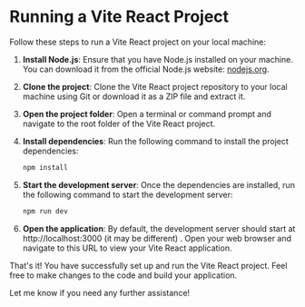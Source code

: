 # Running a Vite React Project

Follow these steps to run a Vite React project on your local machine:

1. **Install Node.js**: Ensure that you have Node.js installed on your machine. You can download it from the official Node.js website: [nodejs.org](https://nodejs.org).

2. **Clone the project**: Clone the Vite React project repository to your local machine using Git or download it as a ZIP file and extract it.

3. **Open the project folder**: Open a terminal or command prompt and navigate to the root folder of the Vite React project.

4. **Install dependencies**: Run the following command to install the project dependencies:

   ```bash
   npm install

4. **Start the development server**: Once the dependencies are installed, run the following command to start the development server:

   ```bash
   npm run dev

4. **Open the application**: By default, the development server should start at http://localhost:3000 (it may be different) . Open your web browser and navigate to this URL to view your Vite React application.

That's it! You have successfully set up and run the Vite React project. Feel free to make changes to the code and build your application.

Let me know if you need any further assistance!
